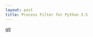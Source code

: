```yaml
---
layout: post
title: Process Filter for Python 3.5
---
```


[git](https://github.com/kernullist/PyProcFilter.git)

